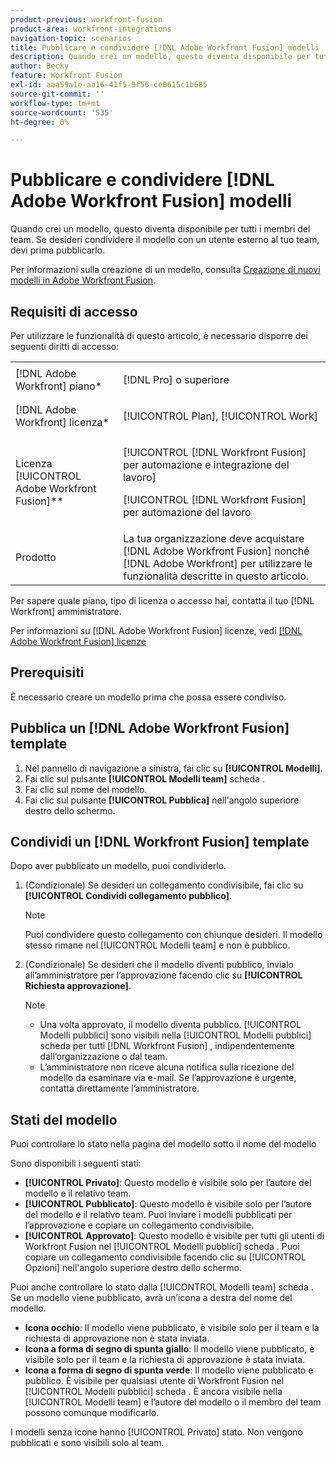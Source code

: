 ```yaml
---
product-previous: workfront-fusion
product-area: workfront-integrations
navigation-topic: scenarios
title: Pubblicare e condividere [!DNL Adobe Workfront Fusion] modelli
description: Quando crei un modello, questo diventa disponibile per tutti i membri del team. Se desideri condividere il modello con un utente esterno al tuo team, devi prima pubblicarlo.
author: Becky
feature: Workfront Fusion
exl-id: aaa59a1e-aa16-41f5-9f56-ce0615c1b685
source-git-commit: ''
workflow-type: tm+mt
source-wordcount: '535'
ht-degree: 0%

---
```


# Pubblicare e condividere [!DNL Adobe Workfront Fusion] modelli

Quando crei un modello, questo diventa disponibile per tutti i membri del team. Se desideri condividere il modello con un utente esterno al tuo team, devi prima pubblicarlo.

Per informazioni sulla creazione di un modello, consulta [Creazione di nuovi modelli in Adobe Workfront Fusion](../../../workfront-fusion/scenarios/templates/create-new-fusion-templates.md).

## Requisiti di accesso

Per utilizzare le funzionalità di questo articolo, è necessario disporre dei seguenti diritti di accesso:

<table style="table-layout:auto"> 
 <col> 
 <col> 
 <tbody> 
  <tr> 
    <td role="rowheader">[!DNL Adobe Workfront] piano*</td> 
   <td> <p>[!DNL Pro] o superiore</p> </td> 
  </tr> 
  <tr data-mc-conditions=""> 
   <td role="rowheader">[!DNL Adobe Workfront] licenza*</td> 
   <td> <p>[!UICONTROL Plan], [!UICONTROL Work]</p> </td> 
  </tr> 
  <tr> 
   <td role="rowheader">Licenza [!UICONTROL Adobe Workfront Fusion]**</td> 
  <td> <p>[!UICONTROL [!DNL Workfront Fusion] per automazione e integrazione del lavoro] </p><p>[!UICONTROL [!DNL Workfront Fusion] per automazione del lavoro </p>  </td>    </tr> 
  </tr> 
  <tr> 
   <td role="rowheader">Prodotto</td> 
   <td>La tua organizzazione deve acquistare [!DNL Adobe Workfront Fusion] nonché [!DNL Adobe Workfront] per utilizzare le funzionalità descritte in questo articolo.</td> 
  </tr> 
 </tbody> 
</table>

Per sapere quale piano, tipo di licenza o accesso hai, contatta il tuo [!DNL Workfront] amministratore.

Per informazioni su [!DNL Adobe Workfront Fusion] licenze, vedi [[!DNL Adobe Workfront Fusion] licenze](../../../workfront-fusion/get-started/license-automation-vs-integration.md)

## Prerequisiti

È necessario creare un modello prima che possa essere condiviso.

## Pubblica un [!DNL Adobe Workfront Fusion] template

1. Nel pannello di navigazione a sinistra, fai clic su **[!UICONTROL Modelli]**.
1. Fai clic sul pulsante **[!UICONTROL Modelli team]** scheda .
1. Fai clic sul nome del modello.
1. Fai clic sul pulsante **[!UICONTROL Pubblica]** nell&#39;angolo superiore destro dello schermo.

## Condividi un [!DNL Workfront Fusion] template

Dopo aver pubblicato un modello, puoi condividerlo.

1. (Condizionale) Se desideri un collegamento condivisibile, fai clic su **[!UICONTROL Condividi collegamento pubblico]**.

   >[!NOTE]
   >
   >Puoi condividere questo collegamento con chiunque desideri. Il modello stesso rimane nel [!UICONTROL Modelli team] e non è pubblico.

1. (Condizionale) Se desideri che il modello diventi pubblico, invialo all’amministratore per l’approvazione facendo clic su **[!UICONTROL Richiesta approvazione]**.

   >[!NOTE]
   >
   >* Una volta approvato, il modello diventa pubblico. [!UICONTROL Modelli pubblici] sono visibili nella [!UICONTROL Modelli pubblici] scheda per tutti [!DNL Workfront Fusion] , indipendentemente dall’organizzazione o dal team.
   >* L’amministratore non riceve alcuna notifica sulla ricezione del modello da esaminare via e-mail. Se l’approvazione è urgente, contatta direttamente l’amministratore.



## Stati del modello

Puoi controllare lo stato nella pagina del modello sotto il nome del modello

Sono disponibili i seguenti stati:

* **[!UICONTROL Privato]**: Questo modello è visibile solo per l’autore del modello e il relativo team.
* **[!UICONTROL Pubblicato]**: Questo modello è visibile solo per l’autore del modello e il relativo team. Puoi inviare i modelli pubblicati per l’approvazione e copiare un collegamento condivisibile.
* **[!UICONTROL Approvato]**: Questo modello è visibile per tutti gli utenti di Workfront Fusion nel [!UICONTROL Modelli pubblici] scheda . Puoi copiare un collegamento condivisibile facendo clic su [!UICONTROL Opzioni] nell&#39;angolo superiore destro dello schermo.

Puoi anche controllare lo stato dalla [!UICONTROL Modelli team] scheda . Se un modello viene pubblicato, avrà un’icona a destra del nome del modello.

* **Icona occhio**: Il modello viene pubblicato, è visibile solo per il team e la richiesta di approvazione non è stata inviata.
* **Icona a forma di segno di spunta giallo**: Il modello viene pubblicato, è visibile solo per il team e la richiesta di approvazione è stata inviata.
* **Icona a forma di segno di spunta verde**: Il modello viene pubblicato e pubblico. È visibile per qualsiasi utente di Workfront Fusion nel [!UICONTROL Modelli pubblici] scheda . È ancora visibile nella [!UICONTROL Modelli team] e l’autore del modello o il membro del team possono comunque modificarlo.

I modelli senza icone hanno [!UICONTROL Privato] stato. Non vengono pubblicati e sono visibili solo al team.
